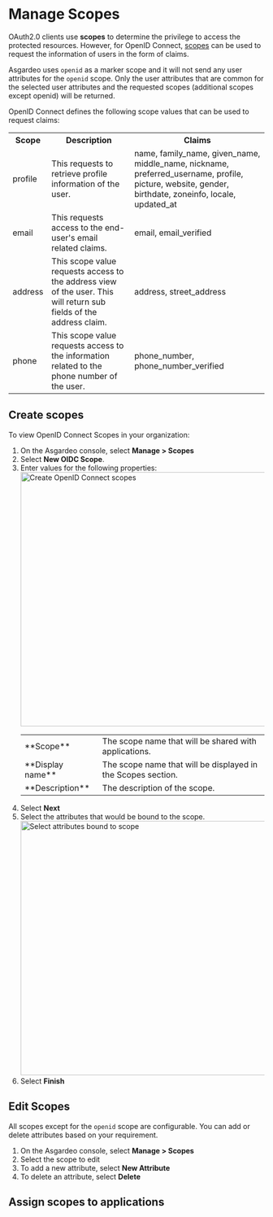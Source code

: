 # Manage Scopes

OAuth2.0 clients use **scopes** to determine the privilege to access the protected resources. However, for OpenID Connect, [scopes](https://openid.net/specs/openid-connect-core-1_0.html#ScopeClaims) can be used to request the information of users in the form of claims.

Asgardeo uses `openid` as a marker scope and it will not send any user attributes for the `openid` scope. Only the user attributes that are common for the <a :href="$withBase('#select-user-attributes')">selected user attributes</a> and the requested scopes (additional scopes except openid) will be returned.

OpenID Connect defines the following scope values that can be used to request claims:

<table>
  <tr>
    <th>Scope</th>
    <th>Description</th> 
    <th>Claims</th>
  </tr>
   <tr>
      <td>profile</td>
      <td>This requests to retrieve profile information of the user.</td>
      <td>name, family_name, given_name, middle_name, nickname, preferred_username, profile, picture, website, gender, birthdate, zoneinfo, locale, updated_at</td>
    </tr>
  <tr>
    <td>email</td>
    <td>This requests access to the end-user's email related claims.</td>
    <td>email, email_verified</td>
  </tr>
  <tr>
    <td>address</td>
    <td>This scope value requests access to the address view of the user. This will return sub fields of the address claim.</td>
    <td>address, street_address</td>
  </tr>
  <tr>
      <td>phone</td>
      <td>This scope value requests access to the information related to the phone number of the user.</td>
      <td>phone_number, phone_number_verified</td>
  </tr>
</table>

## Create scopes

To view OpenID Connect Scopes in your organization:

1. On the Asgardeo console, select **Manage > Scopes**
2. Select **New OIDC Scope**.
3. Enter values for the following properties:
    <img :src="$withBase('/assets/img/guides/organization/scopes/create-scopes.png')" alt="Create OpenID Connect scopes" width=500>
    <table>
            <tbody>
                <tr>
                    <td>**Scope**</td>
                    <td>The scope name that will be shared with applications.</td>
                </tr>
                <tr>
                    <td>**Display name**</td>
                    <td>The scope name that will be displayed in the Scopes section.</td>
                </tr>
                <tr>
                    <td>**Description**</td>
                    <td>The description of the scope.</td>
                </tr>
            </tbody>
        </table>
4. Select **Next**
5. Select the attributes that would be bound to the scope.
    <img :src="$withBase('/assets/img/guides/organization/scopes/select-attributes.png')" alt="Select attributes bound to scope" width=500>
6. Select **Finish**

## Edit Scopes

All scopes except for the `openid` scope are configurable. You can add or delete attributes based on your requirement. 

1. On the Asgardeo console, select **Manage > Scopes**
2. Select the scope to edit
3. To add a new attribute, select **New Attribute**
4. To delete an attribute, select **Delete**

## Assign scopes to applications








